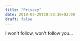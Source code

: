 ```yaml
---
title: "Privacy"
date: 2018-08-29T20:58:36+02:00
draft: false
---
```


I won't follow, won't follow you...
